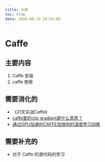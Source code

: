 ```yaml
---
title: 大纲
toc: true
date: 2018-08-19 19:54:09
---
```

# Caffe


## 主要内容

1. Caffe 安装
2. caffe 使用


## 需要消化的

- 《21天实战Caffe》
- [caffe里的clip gradient是什么意思？](https://www.zhihu.com/question/29873016)
- [通过GPU加速的CAFFE加快你的深度学习训练](https://www.nvidia.cn/object/caffe-installation-cn.html)




## 需要补充的

- 对于 Caffe 的源代码的学习
